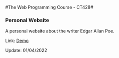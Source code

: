#The Web Programming Course - CT428#
<h3>Personal Website</h3>
<p>A personal website about the writer Edgar Allan Poe.</p>
<p>Link: <a href="https://about-poe.000webhostapp.com/">Demo</a>
<p>Update: 01/04/2022</p>
 
